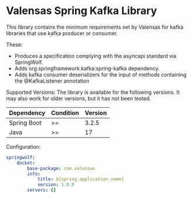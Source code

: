 # Valensas Spring Kafka Library

This library contains the minimum requirements set by Valensas for kafka libraries that use kafka producer or consumer.

These:
- Produces a specification complying with the asyncapi standard via SpringWolf.
- Adds org.springframework.kafka:spring-kafka dependency.
- Adds kafka consumer deserializers for the input of methods containing the @KafkaListener annotation

Supported Versions:
The library is available for the following versions. It may also work for older versions, but it has not been tested.

| Dependency | Condition | Version |
| ------ |-----------|---------|
| Spring Boot | >=        | 3.2.5   |
| Java | >=        | 17      |


Configuration:
```yaml
springwolf:
    docket:
        base-package: com.valensas
        info:
            title: ${spring.application.name}
            version: 1.0.0
        servers: {}
```